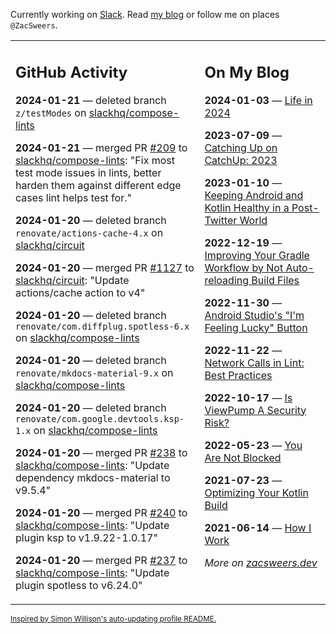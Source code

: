 Currently working on [Slack](https://slack.com/). Read [my blog](https://zacsweers.dev/) or follow me on places `@ZacSweers`.

<table><tr><td valign="top" width="60%">

## GitHub Activity
<!-- githubActivity starts -->
**2024-01-21** — deleted branch `z/testModes` on [slackhq/compose-lints](https://github.com/slackhq/compose-lints)

**2024-01-21** — merged PR [#209](https://github.com/slackhq/compose-lints/pull/209) to [slackhq/compose-lints](https://github.com/slackhq/compose-lints): "Fix most test mode issues in lints, better harden them against different edge cases lint helps test for."

**2024-01-20** — deleted branch `renovate/actions-cache-4.x` on [slackhq/circuit](https://github.com/slackhq/circuit)

**2024-01-20** — merged PR [#1127](https://github.com/slackhq/circuit/pull/1127) to [slackhq/circuit](https://github.com/slackhq/circuit): "Update actions/cache action to v4"

**2024-01-20** — deleted branch `renovate/com.diffplug.spotless-6.x` on [slackhq/compose-lints](https://github.com/slackhq/compose-lints)

**2024-01-20** — deleted branch `renovate/mkdocs-material-9.x` on [slackhq/compose-lints](https://github.com/slackhq/compose-lints)

**2024-01-20** — deleted branch `renovate/com.google.devtools.ksp-1.x` on [slackhq/compose-lints](https://github.com/slackhq/compose-lints)

**2024-01-20** — merged PR [#238](https://github.com/slackhq/compose-lints/pull/238) to [slackhq/compose-lints](https://github.com/slackhq/compose-lints): "Update dependency mkdocs-material to v9.5.4"

**2024-01-20** — merged PR [#240](https://github.com/slackhq/compose-lints/pull/240) to [slackhq/compose-lints](https://github.com/slackhq/compose-lints): "Update plugin ksp to v1.9.22-1.0.17"

**2024-01-20** — merged PR [#237](https://github.com/slackhq/compose-lints/pull/237) to [slackhq/compose-lints](https://github.com/slackhq/compose-lints): "Update plugin spotless to v6.24.0"
<!-- githubActivity ends -->
</td><td valign="top" width="40%">

## On My Blog
<!-- blog starts -->
**2024-01-03** — [Life in 2024](https://www.zacsweers.dev/life-in-2024/)

**2023-07-09** — [Catching Up on CatchUp: 2023](https://www.zacsweers.dev/catching-up-on-catchup-2023/)

**2023-01-10** — [Keeping Android and Kotlin Healthy in a Post-Twitter World](https://www.zacsweers.dev/keeping-android-healthy/)

**2022-12-19** — [Improving Your Gradle Workflow by Not Auto-reloading Build Files](https://www.zacsweers.dev/improving-your-workflow-by-not-auto-reloading-build-files/)

**2022-11-30** — [Android Studio's "I'm Feeling Lucky" Button](https://www.zacsweers.dev/android-studios-im-feeling-lucky-button/)

**2022-11-22** — [Network Calls in Lint: Best Practices](https://www.zacsweers.dev/network-calls-in-lint-best-practices/)

**2022-10-17** — [Is ViewPump A Security Risk?](https://www.zacsweers.dev/is-viewpump-a-security-risk/)

**2022-05-23** — [You Are Not Blocked](https://www.zacsweers.dev/you-are-not-blocked/)

**2021-07-23** — [Optimizing Your Kotlin Build](https://www.zacsweers.dev/optimizing-your-kotlin-build/)

**2021-06-14** — [How I Work](https://www.zacsweers.dev/how-i-work/)
<!-- blog ends -->
_More on [zacsweers.dev](https://zacsweers.dev/)_
</td></tr></table>

<sub><a href="https://simonwillison.net/2020/Jul/10/self-updating-profile-readme/">Inspired by Simon Willison's auto-updating profile README.</a></sub>